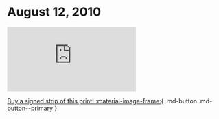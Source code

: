 # August 12, 2010

![](https://www.achewood.com/comic.php?date=08122010)

[Buy a signed strip of this print! :material-image-frame:](https://achewood-holiday-pop-up.myshopify.com/products/strip#08122010){ .md-button .md-button--primary }
